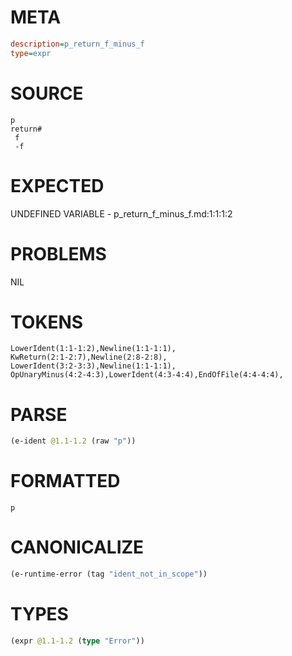 # META
~~~ini
description=p_return_f_minus_f
type=expr
~~~
# SOURCE
~~~roc
p
return#
 f
 -f
~~~
# EXPECTED
UNDEFINED VARIABLE - p_return_f_minus_f.md:1:1:1:2
# PROBLEMS
NIL
# TOKENS
~~~zig
LowerIdent(1:1-1:2),Newline(1:1-1:1),
KwReturn(2:1-2:7),Newline(2:8-2:8),
LowerIdent(3:2-3:3),Newline(1:1-1:1),
OpUnaryMinus(4:2-4:3),LowerIdent(4:3-4:4),EndOfFile(4:4-4:4),
~~~
# PARSE
~~~clojure
(e-ident @1.1-1.2 (raw "p"))
~~~
# FORMATTED
~~~roc
p
~~~
# CANONICALIZE
~~~clojure
(e-runtime-error (tag "ident_not_in_scope"))
~~~
# TYPES
~~~clojure
(expr @1.1-1.2 (type "Error"))
~~~

